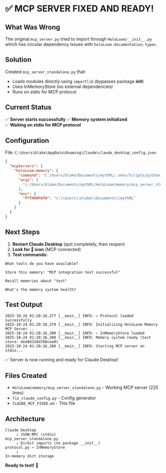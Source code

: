 # ✅ MCP SERVER FIXED AND READY!

## What Was Wrong

The original `mcp_server.py` tried to import through `HoloLoom/__init__.py` which has circular dependency issues with `holoLoom.documentation.types`.

## Solution

Created `mcp_server_standalone.py` that:
- Loads modules directly using `importlib` (bypasses package __init__)
- Uses InMemoryStore (no external dependencies)
- Runs on stdio for MCP protocol

## Current Status

✅ **Server starts successfully**
✅ **Memory system initialized**  
✅ **Waiting on stdio for MCP protocol**

## Configuration

File: `C:\Users\blake\AppData\Roaming\Claude\claude_desktop_config.json`

```json
{
  "mcpServers": {
    "holoLoom-memory": {
      "command": "C:/Users/blake/Documents/mythRL/.venv/Scripts/python.exe",
      "args": [
        "c:/Users/blake/Documents/mythRL/HoloLoom/memory/mcp_server_standalone.py"
      ],
      "env": {
        "PYTHONPATH": "c:\\Users\\blake\\Documents\\mythRL"
      }
    }
  }
}
```

## Next Steps

1. **Restart Claude Desktop** (quit completely, then reopen)
2. **Look for 🔌 icon** (MCP connected)
3. **Test commands:**

```
What tools do you have available?
```

```
Store this memory: "MCP integration test successful"
```

```
Recall memories about "test"
```

```
What's the memory system health?
```

## Test Output

```
2025-10-24 01:28:16,377 [__main__] INFO: ✓ Protocol loaded successfully
2025-10-24 01:28:16,379 [__main__] INFO: Initializing HoloLoom Memory MCP Server...
2025-10-24 01:28:16,380 [__main__] INFO: ✓ InMemoryStore loaded
2025-10-24 01:28:16,380 [__main__] INFO: Memory system ready (test store: dee84318d788cea0)
2025-10-24 01:28:16,380 [__main__] INFO: Starting MCP server on stdio...
```

✅ Server is now running and ready for Claude Desktop!

## Files Created

- `HoloLoom/memory/mcp_server_standalone.py` - Working MCP server (225 lines)
- `fix_claude_config.py` - Config generator
- `CLAUDE_MCP_FIXED.md` - This file

## Architecture

```
Claude Desktop
     ↓ JSON-RPC (stdio)
mcp_server_standalone.py
     ↓ Direct imports (no package __init__)
protocol.py → InMemoryStore
     ↓
In-memory dict storage
```

**Ready to test!** 🚀
